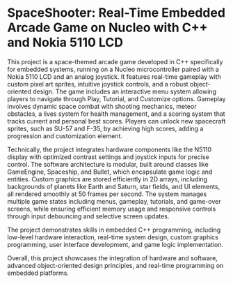 # SpaceShooter: Real-Time Embedded Arcade Game on Nucleo with C++ and Nokia 5110 LCD

This project is a space-themed arcade game developed in C++ specifically for embedded systems, running on a Nucleo microcontroller paired with a Nokia 5110 LCD and an analog joystick. It features real-time gameplay with custom pixel art sprites, intuitive joystick controls, and a robust object-oriented design. The game includes an interactive menu system allowing players to navigate through Play, Tutorial, and Customize options. Gameplay involves dynamic space combat with shooting mechanics, meteor obstacles, a lives system for health management, and a scoring system that tracks current and personal best scores. Players can unlock new spacecraft sprites, such as SU-57 and F-35, by achieving high scores, adding a progression and customization element.

Technically, the project integrates hardware components like the N5110 display with optimized contrast settings and joystick inputs for precise control. The software architecture is modular, built around classes like GameEngine, Spaceship, and Bullet, which encapsulate game logic and entities. Custom graphics are stored efficiently in 2D arrays, including backgrounds of planets like Earth and Saturn, star fields, and UI elements, all rendered smoothly at 50 frames per second. The system manages multiple game states including menus, gameplay, tutorials, and game-over screens, while ensuring efficient memory usage and responsive controls through input debouncing and selective screen updates.

The project demonstrates skills in embedded C++ programming, including low-level hardware interaction, real-time system design, custom graphics programming, user interface development, and game logic implementation.

Overall, this project showcases the integration of hardware and software, advanced object-oriented design principles, and real-time programming on embedded platforms.
